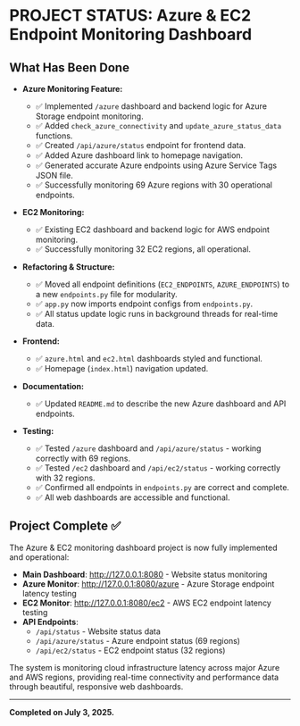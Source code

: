 # PROJECT STATUS: Azure & EC2 Endpoint Monitoring Dashboard

## What Has Been Done

- **Azure Monitoring Feature:**
  - ✅ Implemented `/azure` dashboard and backend logic for Azure Storage endpoint monitoring.
  - ✅ Added `check_azure_connectivity` and `update_azure_status_data` functions.
  - ✅ Created `/api/azure/status` endpoint for frontend data.
  - ✅ Added Azure dashboard link to homepage navigation.
  - ✅ Generated accurate Azure endpoints using Azure Service Tags JSON file.
  - ✅ Successfully monitoring 69 Azure regions with 30 operational endpoints.

- **EC2 Monitoring:**
  - ✅ Existing EC2 dashboard and backend logic for AWS endpoint monitoring.
  - ✅ Successfully monitoring 32 EC2 regions, all operational.

- **Refactoring & Structure:**
  - ✅ Moved all endpoint definitions (`EC2_ENDPOINTS`, `AZURE_ENDPOINTS`) to a new `endpoints.py` file for modularity.
  - ✅ `app.py` now imports endpoint configs from `endpoints.py`.
  - ✅ All status update logic runs in background threads for real-time data.

- **Frontend:**
  - ✅ `azure.html` and `ec2.html` dashboards styled and functional.
  - ✅ Homepage (`index.html`) navigation updated.

- **Documentation:**
  - ✅ Updated `README.md` to describe the new Azure dashboard and API endpoints.

- **Testing:**
  - ✅ Tested `/azure` dashboard and `/api/azure/status` - working correctly with 69 regions.
  - ✅ Tested `/ec2` dashboard and `/api/ec2/status` - working correctly with 32 regions.
  - ✅ Confirmed all endpoints in `endpoints.py` are correct and complete.
  - ✅ All web dashboards are accessible and functional.

## Project Complete ✅

The Azure & EC2 monitoring dashboard project is now fully implemented and operational:

- **Main Dashboard**: http://127.0.0.1:8080 - Website status monitoring
- **Azure Monitor**: http://127.0.0.1:8080/azure - Azure Storage endpoint latency testing  
- **EC2 Monitor**: http://127.0.0.1:8080/ec2 - AWS EC2 endpoint latency testing
- **API Endpoints**: 
  - `/api/status` - Website status data
  - `/api/azure/status` - Azure endpoint status (69 regions)
  - `/api/ec2/status` - EC2 endpoint status (32 regions)

The system is monitoring cloud infrastructure latency across major Azure and AWS regions, providing real-time connectivity and performance data through beautiful, responsive web dashboards.

---

**Completed on July 3, 2025.**

